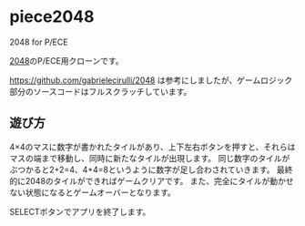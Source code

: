 # piece2048
2048 for P/ECE

[2048](https://ja.wikipedia.org/wiki/2048_(%E3%82%B2%E3%83%BC%E3%83%A0))のP/ECE用クローンです。

https://github.com/gabrielecirulli/2048
は参考にしましたが、ゲームロジック部分のソースコードはフルスクラッチしています。

## 遊び方
4×4のマスに数字が書かれたタイルがあり、上下左右ボタンを押すと、それらはマスの端まで移動し、同時に新たなタイルが出現します。
同じ数字のタイルがぶつかると2+2=4、4+4=8というように数字が足し合わされていきます。
最終的に2048のタイルができればゲームクリアです。
また、完全にタイルが動かせない状態になるとゲームオーバーとなります。

SELECTボタンでアプリを終了します。
